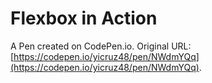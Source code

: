 # Flexbox in Action

A Pen created on CodePen.io. Original URL: [https://codepen.io/yicruz48/pen/NWdmYQq](https://codepen.io/yicruz48/pen/NWdmYQq).


